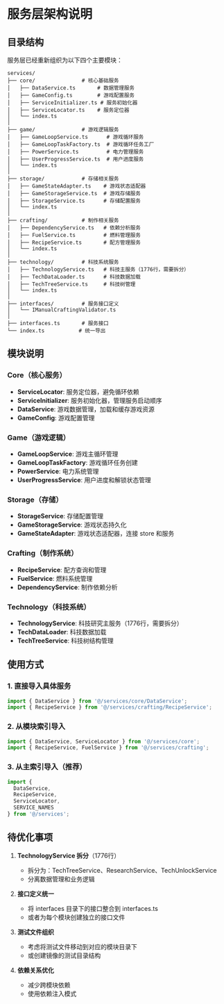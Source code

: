 # 服务层架构说明

## 目录结构

服务层已经重新组织为以下四个主要模块：

```
services/
├── core/               # 核心基础服务
│   ├── DataService.ts       # 数据管理服务
│   ├── GameConfig.ts        # 游戏配置服务
│   ├── ServiceInitializer.ts # 服务初始化器
│   ├── ServiceLocator.ts    # 服务定位器
│   └── index.ts
│
├── game/               # 游戏逻辑服务
│   ├── GameLoopService.ts      # 游戏循环服务
│   ├── GameLoopTaskFactory.ts  # 游戏循环任务工厂
│   ├── PowerService.ts         # 电力管理服务
│   ├── UserProgressService.ts  # 用户进度服务
│   └── index.ts
│
├── storage/            # 存储相关服务
│   ├── GameStateAdapter.ts    # 游戏状态适配器
│   ├── GameStorageService.ts  # 游戏存储服务
│   ├── StorageService.ts      # 存储配置服务
│   └── index.ts
│
├── crafting/           # 制作相关服务
│   ├── DependencyService.ts   # 依赖分析服务
│   ├── FuelService.ts         # 燃料管理服务
│   ├── RecipeService.ts       # 配方管理服务
│   └── index.ts
│
├── technology/         # 科技系统服务
│   ├── TechnologyService.ts   # 科技主服务（1776行，需要拆分）
│   ├── TechDataLoader.ts      # 科技数据加载
│   ├── TechTreeService.ts     # 科技树管理
│   └── index.ts
│
├── interfaces/         # 服务接口定义
│   └── IManualCraftingValidator.ts
│
├── interfaces.ts       # 服务接口
└── index.ts           # 统一导出
```

## 模块说明

### Core（核心服务）
- **ServiceLocator**: 服务定位器，避免循环依赖
- **ServiceInitializer**: 服务初始化器，管理服务启动顺序
- **DataService**: 游戏数据管理，加载和缓存游戏资源
- **GameConfig**: 游戏配置管理

### Game（游戏逻辑）
- **GameLoopService**: 游戏主循环管理
- **GameLoopTaskFactory**: 游戏循环任务创建
- **PowerService**: 电力系统管理
- **UserProgressService**: 用户进度和解锁状态管理

### Storage（存储）
- **StorageService**: 存储配置管理
- **GameStorageService**: 游戏状态持久化
- **GameStateAdapter**: 游戏状态适配器，连接 store 和服务

### Crafting（制作系统）
- **RecipeService**: 配方查询和管理
- **FuelService**: 燃料系统管理
- **DependencyService**: 制作依赖分析

### Technology（科技系统）
- **TechnologyService**: 科技研究主服务（1776行，需要拆分）
- **TechDataLoader**: 科技数据加载
- **TechTreeService**: 科技树结构管理

## 使用方式

### 1. 直接导入具体服务
```typescript
import { DataService } from '@/services/core/DataService';
import { RecipeService } from '@/services/crafting/RecipeService';
```

### 2. 从模块索引导入
```typescript
import { DataService, ServiceLocator } from '@/services/core';
import { RecipeService, FuelService } from '@/services/crafting';
```

### 3. 从主索引导入（推荐）
```typescript
import { 
  DataService, 
  RecipeService, 
  ServiceLocator,
  SERVICE_NAMES 
} from '@/services';
```

## 待优化事项

1. **TechnologyService 拆分**（1776行）
   - 拆分为：TechTreeService、ResearchService、TechUnlockService
   - 分离数据管理和业务逻辑

2. **接口定义统一**
   - 将 interfaces 目录下的接口整合到 interfaces.ts
   - 或者为每个模块创建独立的接口文件

3. **测试文件组织**
   - 考虑将测试文件移动到对应的模块目录下
   - 或创建镜像的测试目录结构

4. **依赖关系优化**
   - 减少跨模块依赖
   - 使用依赖注入模式